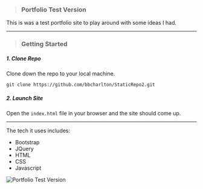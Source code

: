 > ### Portfolio Test Version

This is was a test portfolio site to play around with some ideas I had.

___

> ### Getting Started

##### 1. Clone Repo

Clone down the repo to your local machine.

```
git clone https://github.com/bbcharlton/StaticRepo2.git
```

##### 2. Launch Site

Open the ```index.html``` file in your browser and the site should come up.

___

The tech it uses includes:

* Bootstrap
* JQuery
* HTML
* CSS
* Javascript

![Portfolio Test Version](http://imgur.com/GIAsPrS.png)

